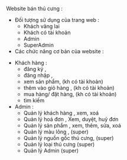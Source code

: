 Website bán thú cưng : 
- Đối tượng sử dụng của trang web : 
	+ Khách vãng lai 
	+ Khách có tài khoản 
	+ Admin 	
	+ SuperAdmin
- Các chức năng cơ bản của website : 
* Khách hàng : 
	- đăng ký , 
	- đăng nhập , 
	- xem sản phẩm, 			(kh có tài khoản) 
	- thêm vào giỏ hàng , 			(kh có tài khoản) 
	- mua hàng/ đặt hàng, 			(kh có tài khoản) 
	- tìm kiếm 
* Admin :
 	- Quản lý khách hàng , 			xem, xoá 
	- Quản lý hoá đơn , 			Xem, duyệt, huỷ đơn 
	- Quản lý sản phẩm , 			xem, thêm, sửa, xoá 
	- Quản lý màu lông ,			(super)
	- Quản lý nguồn gốc thú cưng, 		(super)
	- Quản lý loại thú cưng 		(super)
	- Quản lý Admin 			(super)
